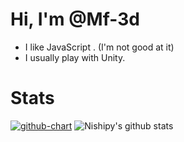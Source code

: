 # Hi, I'm @Mf-3d
- I like JavaScript . (I'm not good at it)
- I usually play with Unity.
# Stats
[![github-chart](https://github-chart.vercel.app/api?user=Mf-3d)](https://github.com/rokumura7/github-chart)
![Nishipy's github stats](https://github-readme-stats.vercel.app/api?username=Mf-3d&hide=issues)
